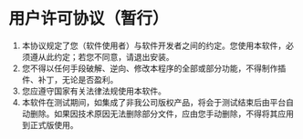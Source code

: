 # 用户许可协议（暂行）

1. 本协议规定了您（软件使用者）与软件开发者之间的约定。您使用本软件，必须遵从此约定；若您不同意，请退出安装。
2. 您不得以任何手段破解、逆向、修改本程序的全部或部分功能，不得制作插件、补丁，无论是否盈利。
3. 您应遵守国家有关法律法规使用本软件。
4. 本软件在测试期间，如集成了非我公司版权产品，将会于测试结束后由平台自动删除。如果因技术原因无法删除部分文件，应由您手动删除，不得将其应用到正式版使用。